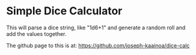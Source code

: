 # Simple Dice Calculator

This will parse a dice string, like "1d6+1" and generate a random roll and add the values together.

The github page to this is at: <https://github.com/joseph-kaainoa/dice-calc>
